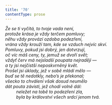 ```yaml
---
title: '70'
contentType: prose
---
```


_Že se ti vyčítá, to tvoje vada není,  
protože krása je vždy terčem pomluvy;  
něhu vždy provází ozdoba podezření,  
vrána vždy krouží tam, kde se vzduch nejvíc skví.  
Pomluvy, pokud jsi dobrý, jen dotvrzují,  
oč víc máš ceny, ty, jemuž se dvoří svět;  
vždyť červ má nejsladší poupata nejraději —  
a ty jsi nejčistší neposkvrněný květ.  
Prošel jsi úklady, jež v sobě mládí mělo —  
buď se tě nedotkly, nebo’s je překonal;  
všecko to chválení však dosud neumělo  
dát pouta závisti, jež chodí volně dál:  
         neležet na tobě to podezření zla,  
         byla by království všech srdcí jenom tvá._
